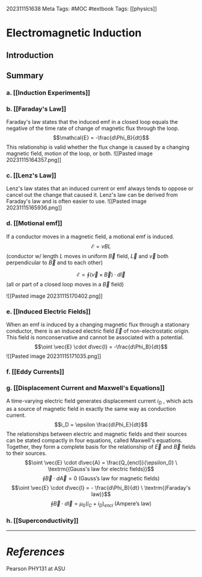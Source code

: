 202311151638
Meta Tags: #MOC #textbook 
Tags: [[physics]]

# Electromagnetic Induction

## Introduction

## Summary

### a. [[Induction Experiments]]
### b. [[Faraday's Law]]

Faraday's law states that the induced emf in a closed loop equals the negative of the time rate of change of magnetic flux through the loop.
$$\mathcal{E} = -\frac{d\Phi_B}{dt}$$
This relationship is valid whether the flux change is caused by a changing magnetic field, motion of the loop, or both.
![[Pasted image 20231115164357.png]]

### c. [[Lenz's Law]]

Lenz's law states that an induced current or emf always tends to oppose or cancel out the change that caused it. Lenz's law can be derived from Faraday's law and is often easier to use.
![[Pasted image 20231115165936.png]]

### d. [[Motional emf]]

If a conductor moves in a magnetic field, a motional emf is induced.
$$\mathcal{E} = vBL$$
(conductor w/ length $L$ moves in uniform $\vec{B}$ field, $\vec{L}$ and $\vec{v}$ both perpendicular to $\vec{B}$ and to each other)

$$\mathcal{E} = \oint (\vec{v} \times \vec{B}) \cdot d\vec{l}$$
(all or part of a closed loop moves in a $\vec{B}$ field)

![[Pasted image 20231115170402.png]]


### e. [[Induced Electric Fields]]

When an emf is induced by a changing magnetic flux through a stationary conductor, there is an induced electric field $\vec{E}$ of non-electrostatic origin. This field is nonconservative and cannot be associated with a potential.
$$\oint \vec{E} \cdot d\vec{l} = -\frac{d\Phi_B}{dt}$$
![[Pasted image 20231115171035.png]]


### f. [[Eddy Currents]]


### g. [[Displacement Current and Maxwell's Equations]]

A time-varying electric field generates displacement current $i_D$ , which acts as a source of magnetic field in exactly the same way as conduction current. 
$$i_D = \epsilon \frac{d\Phi_E}{dt}$$
The relationships between electric and magnetic fields and their sources can be stated compactly in four equations, called Maxwell's equations. Together, they form a complete basis for the relationship of $\vec{E}$ and $\vec{B}$ fields to their sources.
$$\oint \vec{E} \cdot d\vec{A} = \frac{Q_{encl}}{\epsilon_0} \ \textrm{(Gauss's law for electric fields)}$$
$$\oint \vec{B} \cdot d\vec{A} = 0 \ \textrm{(Gauss's law for magnetic fields)}$$
$$\oint \vec{E} \cdot d\vec{l} = - \frac{d\Phi_B}{dt} \ \textrm{(Faraday's law)}$$
$$\oint \vec{B} \cdot d\vec{l} = \mu_0 (i_C+i_D)_{encl} \ \textrm{(Ampere's law)}$$

### h. [[Superconductivity]]


---
# *References*

Pearson PHY131 at ASU
